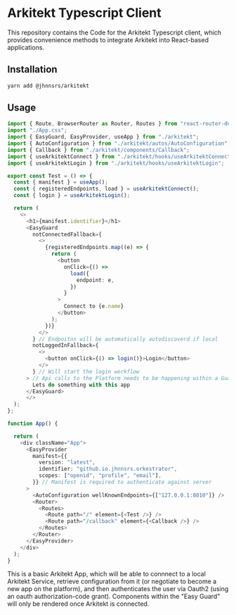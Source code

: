 # Arkitekt Typescript Client  

This repository contains the Code for the Arkitekt Typescript client,
which provides convenience methods to integrate Arkitekt into React-based
applications.

## Installation

```bash
yarn add @jhnnsrs/arkitekt
```

## Usage

```typescript
import { Route, BrowserRouter as Router, Routes } from "react-router-dom";
import "./App.css";
import { EasyGuard, EasyProvider, useApp } from "./arkitekt";
import { AutoConfiguration } from "./arkitekt/autos/AutoConfiguration";
import { Callback } from "./arkitekt/components/Callback";
import { useArkitektConnect } from "./arkitekt/hooks/useArkitektConnect";
import { useArkitektLogin } from "./arkitekt/hooks/useArkitektLogin";

export const Test = () => {
  const { manifest } = useApp();
  const { registeredEndpoints, load } = useArkitektConnect();
  const { login } = useArkitektLogin();

  return (
    <>
      <h1>{manifest.identifier}</h1>
      <EasyGuard
        notConnectedFallback={
          <>
            {registeredEndpoints.map((e) => {
              return (
                <button
                  onClick={() =>
                    load({
                      endpoint: e,
                    })
                  }
                >
                  Connect to {e.name}
                </button>
              );
            })}
          </>
        } // Endpoitns will be automatically autodiscoverd if local
        notLoggedInFallback={
          <>
            <button onClick={() => login()}>Login</button>
          </>
        } // Will start the login workflow
      > // Api calls to the Platform needs to be happening within a Guarded Connecs
        Lets do something with this app
      </EasyGuard>
      </>
  );
};

function App() {

  return (
    <div className="App">
      <EasyProvider
        manifest={{
          version: "latest",
          identifier: "github.io.jhnnsrs.orkestrator",
          scopes: ["openid", "profile", "email"],
        }} // Manifest is required to authenticate against server
      >
        <AutoConfiguration wellKnownEndpoints={["127.0.0.1:8010"]} />
        <Router>
          <Routes>
            <Route path="/" element={<Test />} />
            <Route path="/callback" element={<Callback />} />
          </Routes>
        </Router>
      </EasyProvider>
    </div>
  );
}

```

This is a basic Arkitekt App, which will be able to connnect to a local Arkitekt Service, retrieve configuration from it (or negotiate
to become a new app on the platform), and then authenticates the user via Oauth2 (using an oauth authorization-code grant). 
Components within the "Easy Guard" will only be rendered once Arkitekt is connected. 

